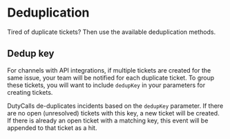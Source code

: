 # Deduplication

Tired of duplicate tickets? Then use the available deduplication methods.

## Dedup key

For channels with API integrations, if multiple tickets are created for the same issue, your team will be notified for each duplicate ticket. To group these tickets, you will want to include `dedupKey` in your parameters for creating tickets.

DutyCalls de-duplicates incidents based on the `dedupKey` parameter. If there are no open (unresolved) tickets with this key, a new ticket will be created. If there is already an open ticket with a matching key, this event will be appended to that ticket as a hit.
